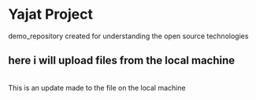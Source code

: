 # Yajat Project
demo_repository created for understanding the open source technologies
## here i will upload files from the local machine
<br>
This is an update made to the file on the local machine
